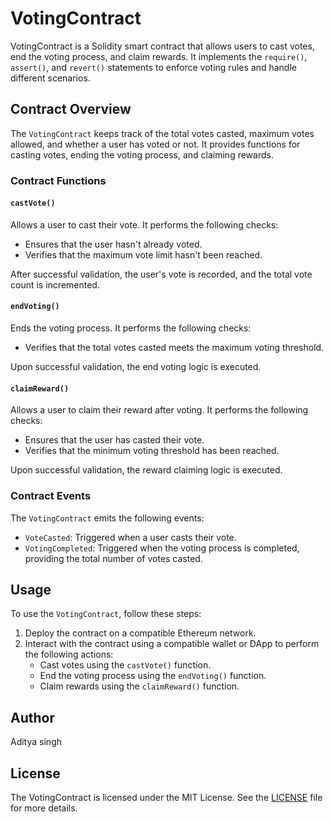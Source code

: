 # VotingContract

VotingContract is a Solidity smart contract that allows users to cast votes, end the voting process, and claim rewards. It implements the `require()`, `assert()`, and `revert()` statements to enforce voting rules and handle different scenarios.

## Contract Overview

The `VotingContract` keeps track of the total votes casted, maximum votes allowed, and whether a user has voted or not. It provides functions for casting votes, ending the voting process, and claiming rewards.

### Contract Functions

#### `castVote()`

Allows a user to cast their vote. It performs the following checks:

- Ensures that the user hasn't already voted.
- Verifies that the maximum vote limit hasn't been reached.

After successful validation, the user's vote is recorded, and the total vote count is incremented.

#### `endVoting()`

Ends the voting process. It performs the following checks:

- Verifies that the total votes casted meets the maximum voting threshold.

Upon successful validation, the end voting logic is executed.

#### `claimReward()`

Allows a user to claim their reward after voting. It performs the following checks:

- Ensures that the user has casted their vote.
- Verifies that the minimum voting threshold has been reached.

Upon successful validation, the reward claiming logic is executed.

### Contract Events

The `VotingContract` emits the following events:

- `VoteCasted`: Triggered when a user casts their vote.
- `VotingCompleted`: Triggered when the voting process is completed, providing the total number of votes casted.

## Usage

To use the `VotingContract`, follow these steps:

1. Deploy the contract on a compatible Ethereum network.
2. Interact with the contract using a compatible wallet or DApp to perform the following actions:
   - Cast votes using the `castVote()` function.
   - End the voting process using the `endVoting()` function.
   - Claim rewards using the `claimReward()` function.

## Author

 Aditya singh

## License

The VotingContract is licensed under the MIT License. See the [LICENSE](LICENSE) file for more details.
